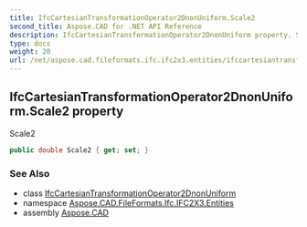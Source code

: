 ```yaml
---
title: IfcCartesianTransformationOperator2DnonUniform.Scale2
second_title: Aspose.CAD for .NET API Reference
description: IfcCartesianTransformationOperator2DnonUniform property. Scale2
type: docs
weight: 20
url: /net/aspose.cad.fileformats.ifc.ifc2x3.entities/ifccartesiantransformationoperator2dnonuniform/scale2/
---
```

## IfcCartesianTransformationOperator2DnonUniform.Scale2 property

Scale2

```csharp
public double Scale2 { get; set; }
```

### See Also

* class [IfcCartesianTransformationOperator2DnonUniform](../)
* namespace [Aspose.CAD.FileFormats.Ifc.IFC2X3.Entities](../../ifccartesiantransformationoperator2dnonuniform/)
* assembly [Aspose.CAD](../../../)


